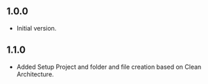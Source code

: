 ## 1.0.0
- Initial version.

## 1.1.0
- Added Setup Project and folder and file creation based on Clean Architecture.
